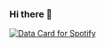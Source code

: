 ### Hi there 👋

<!--
**jezur/jezur** is a ✨ _special_ ✨ repository because its `README.md` (this file) appears on your GitHub profile.

Here are some ideas to get you started:

- 🔭 I’m currently working on ...
- 🌱 I’m currently learning ...
- 👯 I’m looking to collaborate on ...
- 🤔 I’m looking for help with ...
- 💬 Ask me about ...
- 📫 How to reach me: ...
- 😄 Pronouns: ...
- ⚡ Fun fact: ...
-->


<a href="https://data-card-for-spotify.herokuapp.com/card?user_id=31h6fno4tiyvkgz755zsjwxryuyy">
  <img src="https://data-card-for-spotify.herokuapp.com/api/card?user_id=31h6fno4tiyvkgz755zsjwxryuyy&limit=3" alt="Data Card for Spotify">
</a>
